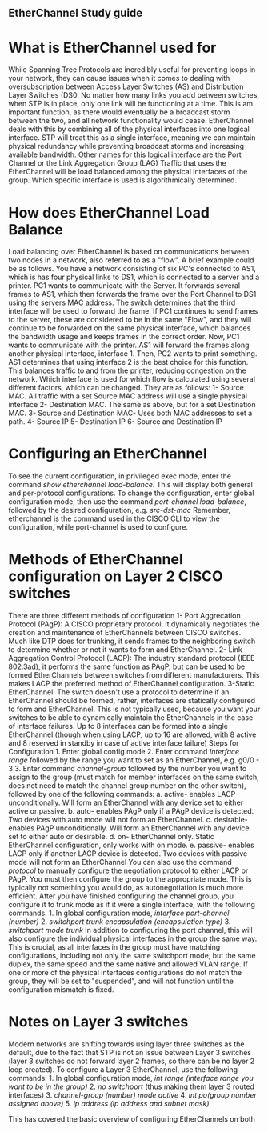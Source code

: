 ## EtherChannel Study guide

# What is EtherChannel used for
  While Spanning Tree Protocols are incredibly useful for preventing loops in your network, they can cause issues when it comes to dealing with oversubscription between Access Layer Switches (AS) and Distribution Layer Switches (DS0. No matter how many links you add between switches, when STP is in place, only one link will be functioning at a time. This is am important function, as there would eventually be a broadcast storm between the two, and all network functionality would cease. EtherChannel deals with this by combining all of the physical interfaces into one logical interface. STP will treat this as a single interface, meaning we can maintain physical redundancy while preventing broadcast storms and increasing available bandwidth. Other names for this logical interface are the Port Channel or the Link Aggregation Group (LAG)
  Traffic that uses the EtherChannel will be load balanced among the physical interfaces of the group. Which specific interface is used is algorithmically determined.

# How does EtherChannel Load Balance
  Load balancing over EtherChannel is based on communications between two nodes in a network, also referred to as a "flow".
  A brief example could be as follows. You have a network consisting of six PC's connected to AS1, which is has four physical links to DS1,  which is connected to a server and a printer. PC1 wants to communicate with the Server. It forwards several frames to AS1, which then forwards the frame over the Port Channel to DS1 using the servers MAC address. The switch determines that the third interface will be used to forward the frame. If PC1 continues to send frames to the server, these are considered to be in the same "Flow", and they will continue to be forwarded on the same physical interface, which balances the bandwidth usage and keeps frames in the correct order. Now, PC1 wants to communicate with the printer. AS1 will forward the frames along another physical interface, interface 1. Then, PC2 wants to print something. AS1 determines that using interface 2 is the best choice for this function. This balances traffic to and from the printer, reducing congestion on the network.
  Which interface is used for which flow is calculated using several different factors, which can be changed. They are as follows:
    1- Source MAC. All traffic with a set Source MAC address will use a single physical interface
    2- Destination MAC. The same as above, but for a set Destination MAC.
    3- Source and Destination MAC- Uses both MAC addresses to set a path.
    4- Source IP
    5- Destination IP
    6- Source and Destination IP

# Configuring an EtherChannel
  To see the current configuration, in privileged exec mode, enter the command _show etherchannel load-balance_. This will display both general and per-protocol configurations.
  To change the configuration, enter global configuration mode, then use the command _port-channel load-balance_, followed by the desired configuration, e.g. _src-dst-mac_
  Remember, etherchannel is the command used in the CISCO CLI to view the configuration, while port-channel is used to configure.

# Methods of EtherChannel configuration on Layer 2 CISCO switches
  There are three different methods of configuration 
    1- Port Aggrecation Protocol (PAgP): A CISCO proprietary protocol, it dynamically negotiates the creation and maintenance of EtherChannels between CISCO switches. Much like DTP does for trunking, it sends frames to the neighboring switch to determine whether or not it wants to form and EtherChannel.
    2- Link Aggregation Control Protocol (LACP): The industry standard protocol (IEEE 802.3ad), it performs the same function as PAgP, but can be used to be formed EtherChannels between switches from different manufacturers. This makes LACP the preferred method of EtherChannel configuration.
    3-Static EtherChannel: The switch doesn't use a protocol to determine if an EtherChannel should be formed, rather, interfaces are statically configured to form and EtherChannel. This is not typically used, because you want your switches to be able to dynamically maintain the EtherChannels in the case of interface failures.
  Up to 8 interfaces can be formed into a single EtherChannel (though when using LACP, up to 16 are allowed, with 8 active and 8 reserved in standby in case of active interface failure)
  Steps for Configuration
    1. Enter global config mode
    2. Enter command _Interface range_ followed by the range you want to set as an EtherChannel, e.g. g0/0 - 3
    3. Enter command _channel-group_ followed by the number you want to assign to the group (must match for member interfaces on the same switch, does not need to match the channel group number on the other switch), followed by one of the following commands:
      a. active- enables LACP unconditionally. Will form an EtherChannel with any device set to either active or passive.
      b. auto- enables PAgP only if a PAgP device is detected. Two devices with auto mode will not form an EtherChannel.
      c. desirable- enables PAgP unconditionally. Will form an EtherChannel with any device set to either auto or desirable.
      d. on- EtherChannel only. Static EtherChannel configuration, only works with on mode.
      e. passive- enables LACP only if another LACP device is detected. Two devices with passive mode will not form an EtherChannel
    You can also use the command _protocol_ to manually configure the negotiation protocol to either LACP or PAgP. You must then configure the group to the appropriate mode.   This is typically not something you would do, as autonegotiation is much more efficient.
  After you have finished configuring the channel group, you configure it to trunk mode as if it were a single interface, with the following commands.
    1. In global configuration mode, _interface port-channel (number)_
    2. _switchport trunk encapsulation (encapsulation type)_
    3. _switchport mode trunk_
  In addition to configuring the port channel, this will also configure the individual physical interfaces in the group the same way. This is crucial, as all interfaces in the group must have matching configurations, including not only the same switchport mode, but the same duplex, the same speed and the same native and allowed VLAN range. If one or more of the physical interfaces configurations do not match the group, they will be set to "suspended", and will not function until the configuration mismatch is fixed.

# Notes on Layer 3 switches
  Modern networks are shifting towards using layer three switches as the default, due to the fact that STP is not an issue between Layer 3 switches (layer 3 switches do not forward layer 2 frames, so there can be no layer 2 loop created). 
  To configure a Layer 3 EtherChannel, use the following commands.
    1. In global configuration mode, _int range (interface range you want to be in the group)_
    2. _no switchport_ (thus making them layer 3 routed interfaces)
    3. _channel-group (number) mode active_
    4. _int po(group number assigned above)_
    5. _ip address (ip address and subnet mask)_

This has covered the basic overview of configuring EtherChannels on both 
